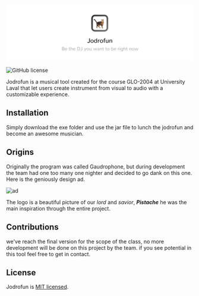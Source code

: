![](https://raw.githubusercontent.com/afrigon/jodrofun/master/banner.jpg)

![GitHub license](https://img.shields.io/badge/license-MIT-blue.svg)

Jodrofun is a musical tool created for the course GLO-2004 at University Laval that let users create instrument from visual to audio with a customizable experience.

## Installation

Simply download the exe folder and use the jar file to lunch the jodrofun and become an awesome musician.

## Origins

Originally the program was called Gaudrophone, but during development the team had one too many one nighter and decided to go dank on this one. Here is the geniously design ad.

![ad](https://cdn.discordapp.com/attachments/361898594292334594/384567843758538763/Banner.png)

The logo is a beautiful picture of our *lord* and *savior*,  ***Pistache*** he was the main inspiration through the entire project.

## Contributions

we've reach the final version for the scope of the class, no more development will be done on this project by the team. if you see potential in this tool feel free to get in contact.

## License

Jodrofun is [MIT licensed](./LICENSE).

